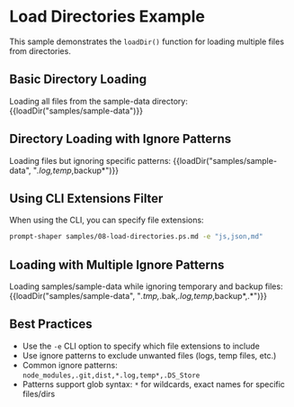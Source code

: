 # Load Directories Example

This sample demonstrates the `loadDir()` function for loading multiple files from directories.

## Basic Directory Loading

Loading all files from the sample-data directory:
{{loadDir("samples/sample-data")}}

## Directory Loading with Ignore Patterns

Loading files but ignoring specific patterns:
{{loadDir("samples/sample-data", "*.log,temp*,backup*")}}

## Using CLI Extensions Filter

When using the CLI, you can specify file extensions:
```bash
prompt-shaper samples/08-load-directories.ps.md -e "js,json,md"
```

## Loading with Multiple Ignore Patterns

Loading samples/sample-data while ignoring temporary and backup files:
{{loadDir("samples/sample-data", "*.tmp,*.bak,*.log,temp*,backup*,.*")}}

## Best Practices

- Use the `-e` CLI option to specify which file extensions to include
- Use ignore patterns to exclude unwanted files (logs, temp files, etc.)
- Common ignore patterns: `node_modules,.git,dist,*.log,temp*,.DS_Store`
- Patterns support glob syntax: `*` for wildcards, exact names for specific files/dirs
